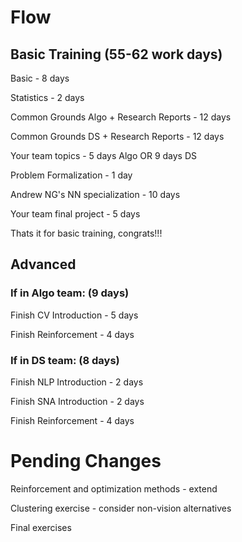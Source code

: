 # Flow

## Basic Training (55-62 work days)

Basic - 8 days

Statistics - 2 days

Common Grounds Algo + Research Reports - 12 days

Common Grounds DS + Research Reports - 12 days

Your team topics - 5 days Algo OR 9 days DS

Problem Formalization - 1 day

Andrew NG's NN specialization - 10 days

Your team final project - 5 days

Thats it for basic training, congrats!!!

## Advanced 

### If in Algo team: (9 days)

Finish CV Introduction - 5 days

Finish Reinforcement - 4 days

### If in DS team: (8 days)

Finish NLP Introduction - 2 days

Finish SNA Introduction - 2 days

Finish Reinforcement - 4 days



# Pending Changes

Reinforcement and optimization methods - extend

Clustering exercise - consider non-vision alternatives

Final exercises
